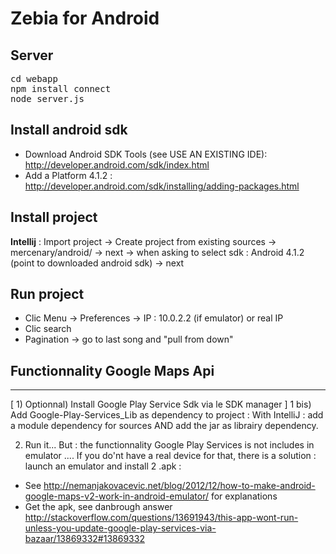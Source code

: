 Zebia for Android
=================

Server
------
<pre>
cd webapp 
npm install connect
node server.js
</pre>

Install android sdk
-------
- Download Android SDK Tools (see USE AN EXISTING IDE): http://developer.android.com/sdk/index.html
- Add a Platform 4.1.2 : http://developer.android.com/sdk/installing/adding-packages.html

Install project
-------
**Intellij** : Import project -> Create project from existing sources -> mercenary/android/  -> next -> when asking to select sdk : Android 4.1.2 (point to downloaded android sdk) -> next

Run project
-------
- Clic Menu -> Preferences -> IP : 10.0.2.2 (if emulator) or real IP
- Clic search
- Pagination -> go to last song and "pull from down"


Functionnality Google Maps Api
-------------------------------
-------------------------------
[ 1) Optionnal) Install Google Play Service Sdk via le SDK manager ]
  1 bis) Add Google-Play-Services_Lib as dependency to project :
With IntelliJ : add a module dependency for sources AND add the   jar as librairy dependency.

 2) Run it... But : the functionnality Google Play Services is not includes in emulator ....
If you do'nt have a real device for that, there is a solution : launch an emulator and install 2 .apk :
- See http://nemanjakovacevic.net/blog/2012/12/how-to-make-android-google-maps-v2-work-in-android-emulator/ for explanations
- Get the apk, see danbrough answer http://stackoverflow.com/questions/13691943/this-app-wont-run-unless-you-update-google-play-services-via-bazaar/13869332#13869332
